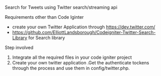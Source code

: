 Search for Tweets using Twitter search/streaming api

Requirements other than Code Iginter
* create your own Twitter Application through https://dev.twitter.com/
* https://github.com/ElliottLandsborough/Codeigniter-Twitter-Search-Library for Search library

Step involved
1. Integrate all the required files in your code igniter project
2. Create your own twitter application .Get the authenticate tockens through the process and use them in config/twitter.php.

